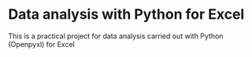 # Data analysis with Python for Excel
This is a practical project for data analysis carried out with Python (Openpyxl) for Excel
